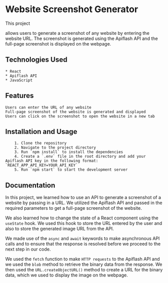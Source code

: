 # Website Screenshot Generator

This project

allows users to generate a screenshot of any website by entering the website URL. The screenshot is generated using the Apiflash API and the full-page screenshot is displayed on the webpage.

## Technologies Used

    * React
    * Apiflash API
    * JavaScript

## Features

    Users can enter the URL of any website
    Full-page screenshot of the website is generated and displayed
    Users can click on the screenshot to open the website in a new tab

## Installation and Usage
```
    1. Clone the repository
    2. Navigate to the project directory
    3. Run `npm install` to install the dependencies
    4. Create a `.env` file in the root directory and add your Apiflash API key in the following format: `REACT_APP_API_KEY=YOUR_API_KEY`
    5. Run `npm start` to start the development server
```
## Documentation

In this project, we learned how to use an API to generate a screenshot of a website by passing in a URL. We utilized the Apiflash API and passed in the required parameters to get a full-page screenshot of the website.

We also learned how to change the state of a React component using the `useState` hook. We used this hook to store the URL entered by the user and also to store the generated image URL from the API.

We made use of the `async` and `await` keywords to make asynchronous API calls and to ensure that the response is resolved before we proceed to the next step in our code.

We used the `fetch` function to make `HTTP requests` to the Apiflash API and we used the `blob` method to retrieve the binary data from the response. We then used the `URL.createObjectURL()` method to create a URL for the binary data, which we used to display the image on the webpage.
